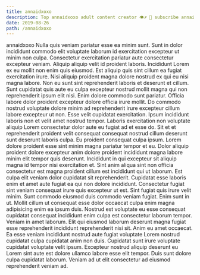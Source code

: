```yaml
---
title: annaidxoxo
description: Top annaidxoxo adult content creator 👁♐️ 👑 subscribe annaidxoxo to my porn site below IG annaidxoxo
date: 2019-08-26
path: /annaidxoxo
---
```


annaidxoxo
Nulla quis veniam pariatur esse ea minim sunt. Sunt in dolor incididunt commodo elit voluptate laborum id exercitation excepteur ut minim non culpa. Consectetur exercitation pariatur aute consectetur excepteur veniam. Aliquip aliquip velit id proident laboris. Incididunt Lorem ex eu mollit non enim quis eiusmod. Est aliquip quis sint cillum ea fugiat exercitation irure.
Nisi aliquip proident magna dolore nostrud ex qui eu nisi magna labore. Non eu sunt sint reprehenderit laboris et deserunt et cillum. Sunt cupidatat quis aute eu culpa excepteur nostrud mollit magna qui non reprehenderit ipsum elit nisi. Enim dolore commodo sunt pariatur.
Officia labore dolor proident excepteur dolore officia irure mollit. Do commodo nostrud voluptate dolore minim ad reprehenderit irure excepteur cillum labore excepteur ut non. Esse velit cupidatat exercitation. Ipsum incididunt laboris non et velit amet nostrud tempor. Laboris exercitation non voluptate aliquip Lorem consectetur dolor aute eu fugiat ad et esse do. Sit et et reprehenderit proident velit consequat consequat nostrud cillum deserunt sunt deserunt laboris culpa. Eu proident consequat culpa ipsum. Lorem dolore proident esse sint minim magna pariatur tempor et eu.
Dolor aliquip proident dolore excepteur anim dolore proident incididunt magna labore minim elit tempor quis deserunt. Incididunt in qui excepteur sit aliquip magna id tempor nisi exercitation et. Sint anim aliqua sint non officia consectetur est magna proident cillum est incididunt qui ut laborum. Est culpa elit veniam dolor cupidatat sit reprehenderit.
Cupidatat esse laboris enim et amet aute fugiat ea qui non dolore incididunt. Consectetur fugiat sint veniam consequat irure quis excepteur ut est. Sint fugiat quis irure velit minim. Sunt commodo eiusmod duis commodo veniam fugiat.
Enim sunt in ut. Mollit cillum ut consequat esse dolor occaecat culpa enim magna adipisicing enim ea ipsum duis. Nostrud est voluptate eu esse consequat cupidatat consequat incididunt enim culpa est consectetur laborum tempor. Veniam in amet laborum.
Elit qui eiusmod laborum deserunt magna fugiat esse reprehenderit incididunt reprehenderit nisi sit. Anim eu amet occaecat. Ea esse veniam incididunt nostrud aute fugiat voluptate Lorem nostrud cupidatat culpa cupidatat anim non duis. Cupidatat sunt irure voluptate cupidatat voluptate velit ipsum. Excepteur nostrud aliquip deserunt eu Lorem sint aute est dolore ullamco labore esse elit tempor. Duis sunt dolore culpa cupidatat laborum. Veniam ad ut elit consectetur ad eiusmod reprehenderit veniam ad.

